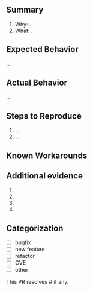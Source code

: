 ## Summary
1. Why: <!-- describe the motivation -->.
2. What: <!-- describe introduced changes -->.

## Expected Behavior
…

## Actual Behavior
…

## Steps to Reproduce
1. …
2. …

## Known Workarounds
<!-- if any -->

## Additional evidence
1. <!-- your environment -->
2. <!-- logs --> 
3. <!-- etc… -->
4. <!-- use <detail> tag for large snippets -->

## Categorization
- [ ] bugfix
- [ ] new feature
- [ ] refactor
- [ ] CVE
- [ ] other

This PR resolves #<Replace-Me-With-The-Issue-Number-Addressed-By-This-PR> if any.
